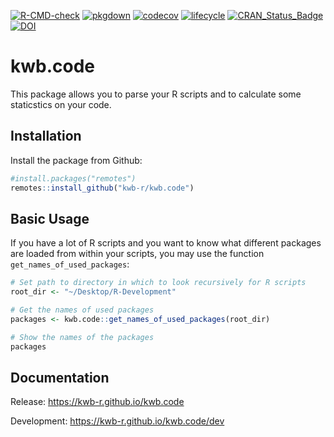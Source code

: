 [![R-CMD-check](https://github.com/KWB-R/kwb.code/workflows/R-CMD-check/badge.svg)](https://github.com/KWB-R/kwb.code/actions?query=workflow%3AR-CMD-check)
[![pkgdown](https://github.com/KWB-R/kwb.code/workflows/pkgdown/badge.svg)](https://github.com/KWB-R/kwb.code/actions?query=workflow%3Apkgdown)
[![codecov](https://codecov.io/github/KWB-R/kwb.code/branch/master/graphs/badge.svg)](https://codecov.io/github/KWB-R/kwb.code) 
[![lifecycle](https://img.shields.io/badge/lifecycle-experimental-orange.svg)](https://www.tidyverse.org/lifecycle/#experimental) 
[![CRAN\_Status\_Badge](https://www.r-pkg.org/badges/version/kwb.code)]()
[![DOI](https://zenodo.org/badge/DOI/10.5281/zenodo.3385170.svg)](https://doi.org/10.5281/zenodo.3385170)

# kwb.code

This package allows you to parse your R scripts and to calculate some staticstics on your code.

## Installation

Install the package from Github:

``` r
#install.packages("remotes")
remotes::install_github("kwb-r/kwb.code")
```

## Basic Usage

If you have a lot of R scripts and you want to know what different packages are loaded from within your scripts, you may use the function `get_names_of_used_packages`:

``` r
# Set path to directory in which to look recursively for R scripts
root_dir <- "~/Desktop/R-Development"

# Get the names of used packages  
packages <- kwb.code::get_names_of_used_packages(root_dir)

# Show the names of the packages
packages
```

## Documentation

Release: <https://kwb-r.github.io/kwb.code>

Development: <https://kwb-r.github.io/kwb.code/dev>
